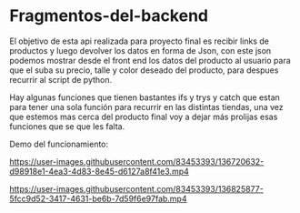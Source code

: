 # Fragmentos-del-backend
El objetivo de esta api realizada para proyecto final es recibir links de productos y luego devolver los datos en forma de Json, con este json podemos mostrar desde el front end los datos del producto al usuario para que el suba su precio, talle y color deseado del producto, para despues recurrir al script de python.

Hay algunas funciones que tienen bastantes ifs y trys y catch que estan para tener una sola función para recurrir en las distintas tiendas, una vez que estemos mas cerca del producto final voy a dejar más prolijas esas funciones que se que les falta. 

Demo del funcionamiento:

https://user-images.githubusercontent.com/83453393/136720632-d98918e1-4ea3-4d83-8e45-d6127a8f41e3.mp4




https://user-images.githubusercontent.com/83453393/136825877-5fcc9d52-3417-4631-be6b-7d59f6e97fab.mp4

